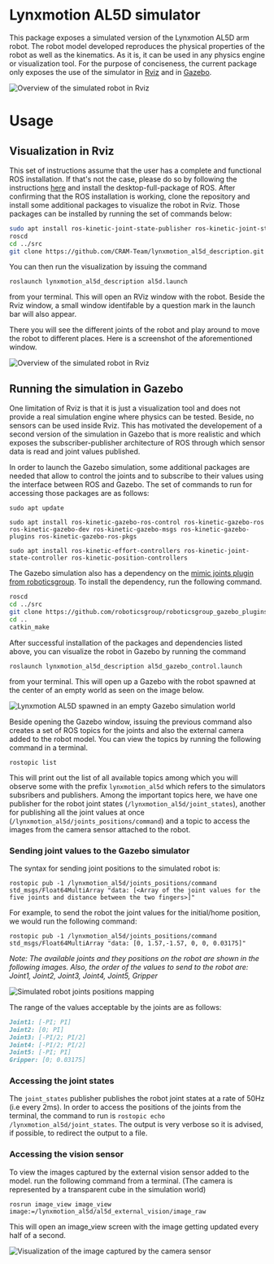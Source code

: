 # Lynxmotion AL5D simulator
This package exposes a simulated version of the Lynxmotion AL5D arm robot. The robot model developed reproduces the physical properties of the robot as well as the kinematics. As it is, it can be used in any physics engine or visualization tool. For the purpose of conciseness, the current package only exposes the use of the simulator in [Rviz](https://github.com/ros-visualization/rviz) and in [Gazebo](http://gazebosim.org).

![Overview of the simulated robot in Rviz](screenshots/rviz.png?raw=true "Overview of the simulated robot in Rviz")

# Usage

## Visualization in Rviz

This set of instructions assume that the user has a complete and functional ROS installation. If that's not the case, please do so by following the instructions [here](http://wiki.ros.org/kinetic/Installation/Ubuntu) and install the desktop-full-package of ROS.
After confirming that the ROS installation is working, clone the repository and  install some additional packages to visualize the robot in Rviz. Those packages can be installed by running the set of commands below:
``` bash
sudo apt install ros-kinetic-joint-state-publisher ros-kinetic-joint-state-publisher-gui
roscd
cd ../src
git clone https://github.com/CRAM-Team/lynxmotion_al5d_description.git 
```

You can then run the visualization by issuing the command 

`roslaunch lynxmotion_al5d_description al5d.launch`

from your terminal. This will open an RViz window with the robot. Beside the Rviz window, a small window identifable by a question mark in the launch bar will also appear.

There you will see the different joints of the robot and play around to move the robot to different places. Here is a screenshot of the aforementioned window.

![Overview of the simulated robot in Rviz](screenshots/publisher_window.png?raw=true "Joint Publisher GUI")

## Running the simulation in Gazebo
One limitation of Rviz is that it is just a visualization tool and does not provide a real simulation engine where physics can be tested. Beside, no sensors can be used inside Rviz. This has motivated the developement of a second version of the simulation in Gazebo that is more realistic and which exposes the subscriber-publisher architecture of ROS through which sensor data is read and joint values published.

In order to launch the Gazebo simulation, some additional packages are needed that allow to control the joints and to subscribe to their values using the interface between ROS and Gazebo. The set of commands to run for accessing those packages are as follows:

`
sudo apt update
`

`
sudo apt install ros-kinetic-gazebo-ros-control ros-kinetic-gazebo-ros ros-kinetic-gazebo-dev ros-kinetic-gazebo-msgs ros-kinetic-gazebo-plugins ros-kinetic-gazebo-ros-pkgs
`

`sudo apt install ros-kinetic-effort-controllers ros-kinetic-joint-state-controller ros-kinetic-position-controllers`

The Gazebo simulation also has a dependency on the [mimic joints plugin from roboticsgroup](https://github.com/roboticsgroup/roboticsgroup_gazebo_plugins). To install the dependency, run the following command.

```bash
roscd
cd ../src
git clone https://github.com/roboticsgroup/roboticsgroup_gazebo_plugins.git
cd ..
catkin_make
```

After successful installation of the packages and dependencies listed above, you can visualize the robot in Gazebo by running the command 

`roslaunch lynxmotion_al5d_description al5d_gazebo_control.launch`

 from your terminal. This will open up a Gazebo with the robot spawned at the center of an empty world as seen on the image below.


![Lynxmotion AL5D spawned in an empty Gazebo simulation world](screenshots/robot_in_gazebo.png?raw=true "Overview of the simulated robot in Gazebo")

Beside opening the Gazebo window, issuing the previous command also creates a set of ROS topics for the joints and also the external camera added to the robot model. You can view the topics by running the following command in a terminal.

`rostopic list`

This will print out the list of all available topics among which you will observe some with the prefix `lynxmotion_al5d` which refers to the simulators subsribers and publishers. Among the important topics here, we have one publisher for the robot joint states (`/lynxmotion_al5d/joint_states`), another for publishing all the joint values at once (`/lynxmotion_al5d/joints_positions/command`) and a topic to access the images from the camera sensor attached to the robot.

### Sending joint values to the Gazebo simulator
The syntax for sending joint positions to the simulated robot is:

`rostopic pub -1 /lynxmotion_al5d/joints_positions/command std_msgs/Float64MultiArray "data: [<Array of the joint values for the five joints and distance between the two fingers>]"
`

For example, to send the robot the joint values for the initial/home position, we would run the following command:

`rostopic pub -1 /lynxmotion_al5d/joints_positions/command std_msgs/Float64MultiArray "data: [0, 1.57,-1.57, 0, 0, 0.03175]"`

*Note: The available joints and they positions on the robot are shown in the following images. Also, the order of the values to send to the robot are: Joint1, Joint2, Joint3, Joint4, Joint5, Gripper*

![Simulated robot joints positions mapping](screenshots/joints_mapping.png?raw=true "Mapping the robot joints")

The range of the values acceptable by the joints are as follows:
```markdown
Joint1: [-PI; PI]
Joint2: [0; PI]
Joint3: [-PI/2; PI/2]
Joint4: [-PI/2; PI/2]
Joint5: [-PI; PI]
Gripper: [0; 0.03175]
```

### Accessing the joint states
The `joint_states` publisher publishes the robot joint states at a rate of 50Hz (i.e every 2ms). In order to access the positions of the joints from the terminal, the command to run is `rostopic echo /lynxmotion_al5d/joint_states`. The output is very verbose so it is advised, if possible, to redirect the output to a file.

### Accessing the vision sensor
To view the images captured by the external vision sensor added to the model. run the following command from a terminal. (The camera is represented by a transparent cube in the simulation world)

`rosrun image_view image_view image:=/lynxmotion_al5d/al5d_external_vision/image_raw`

This will open an image\_view screen with the image getting updated every half of a second.

![Visualization of the image captured by the camera sensor](screenshots/image_view.png?raw=true "Image captured by the camera sensor linked to the simulator")
